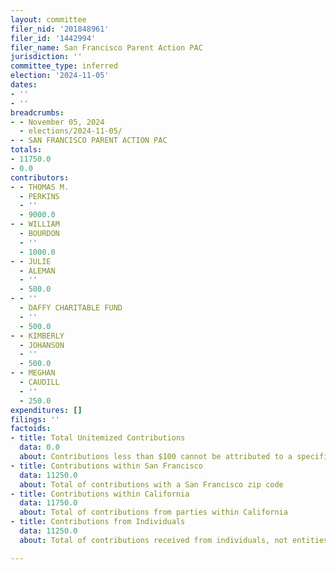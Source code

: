 ```yaml
---
layout: committee
filer_nid: '201848961'
filer_id: '1442994'
filer_name: San Francisco Parent Action PAC
jurisdiction: ''
committee_type: inferred
election: '2024-11-05'
dates:
- ''
- ''
breadcrumbs:
- - November 05, 2024
  - elections/2024-11-05/
- - SAN FRANCISCO PARENT ACTION PAC
totals:
- 11750.0
- 0.0
contributors:
- - THOMAS M.
  - PERKINS
  - ''
  - 9000.0
- - WILLIAM
  - BOURDON
  - ''
  - 1000.0
- - JULIE
  - ALEMAN
  - ''
  - 500.0
- - ''
  - DAFFY CHARITABLE FUND
  - ''
  - 500.0
- - KIMBERLY
  - JOHANSON
  - ''
  - 500.0
- - MEGHAN
  - CAUDILL
  - ''
  - 250.0
expenditures: []
filings: ''
factoids:
- title: Total Unitemized Contributions
  data: 0.0
  about: Contributions less than $100 cannot be attributed to a specific individual
- title: Contributions within San Francisco
  data: 11250.0
  about: Total of contributions with a San Francisco zip code
- title: Contributions within California
  data: 11750.0
  about: Total of contributions from parties within California
- title: Contributions from Individuals
  data: 11250.0
  about: Total of contributions received from individuals, not entities

---
```


